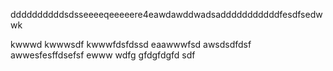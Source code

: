 ddddddddddsdsseeeeqeeeeere4eawdawddwadsadddddddddddfesdfsedwwk

kwwwd
kwwwsdf
kwwwfdsfdssd
eaawwwfsd
awsdsdfdsf
awwesfesffdsefsf
ewww
wdfg
gfdgfdgfd
sdf
